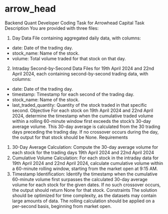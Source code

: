 # arrow_head

Backend Quant Developer Coding Task for Arrowhead Capital
Task Description
You are provided with three files:
1. Day Data File containing aggregated daily data, with columns:
- date: Date of the trading day.
- stock_name: Name of the stock.
- volume: Total volume traded for that stock on that day.
2. Intraday Second-by-Second Data Files for 19th April 2024 and 22nd April 2024, each
containing second-by-second trading data, with columns:
- date: Date of the trading day.
- timestamp: Timestamp for each second of the trading day.
- stock_name: Name of the stock.
- last_traded_quantity: Quantity of the stock traded in that specific second.
Objective
For each stock on 19th April 2024 and 22nd April 2024, determine the timestamp when the
cumulative traded volume within a rolling 60-minute window first exceeds the stock’s 30-day
average volume. This 30-day average is calculated from the 30 trading days preceding the
trading day. If no crossover occurs during the day, the output for that stock should be None.
Requirements
1. 30-Day Average Calculation: Compute the 30-day average volume for each stock for the
trading days 19th April 2024 and 22nd April 2024
2. Cumulative Volume Calculation: For each stock in the intraday data for 19th April 2024 and
22nd April 2024, calculate cumulative volume within a 60-minute rolling window, starting from
the market open at 9:15 AM.
3. Timestamp Identification: Identify the timestamp when the cumulative 60-minute volume
first surpasses the calculated 30-day average volume for each stock for the given dates. If no
such crossover occurs, the output should return None for that stock.
Constraints
The solution should be optimized for time complexity, as the datasets may contain large
amounts of data. The rolling calculation should be applied on a per-second basis, beginning from
market open.